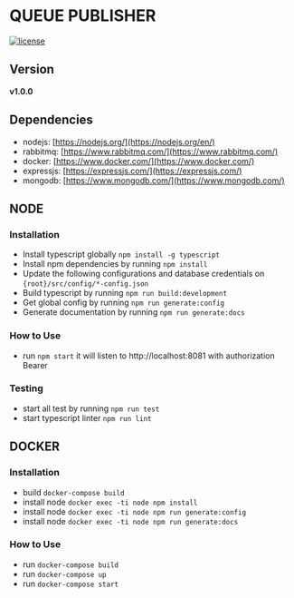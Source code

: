 # QUEUE PUBLISHER
[![license](https://img.shields.io/github/license/mashape/apistatus.svg)]()


## Version
**v1.0.0**


## Dependencies
* nodejs: [https://nodejs.org/](https://nodejs.org/en/)
* rabbitmq: [https://www.rabbitmq.com/](https://www.rabbitmq.com/)
* docker: [https://www.docker.com/](https://www.docker.com/)
* expressjs: [https://expressjs.com/](https://expressjs.com/)
* mongodb: [https://www.mongodb.com/](https://www.mongodb.com/)


## NODE
### Installation
* Install typescript globally `npm install -g typescript`
* Install npm dependencies by running `npm install`
* Update the following configurations and database credentials on `{root}/src/config/*-config.json`
* Build typescript by running `npm run build:development`
* Get global config by running `npm run generate:config`
* Generate documentation by running `npm run generate:docs`


### How to Use
* run `npm start` it will listen to http://localhost:8081 with authorization Bearer


### Testing
* start all test by running `npm run test`
* start typescript linter `npm run lint`


## DOCKER
### Installation
* build `docker-compose build`
* install node `docker exec -ti node npm install`
* install node `docker exec -ti node npm run generate:config`
* install node `docker exec -ti node npm run generate:docs`


### How to Use
* run `docker-compose build`
* run `docker-compose up`
* run `docker-compose start`
